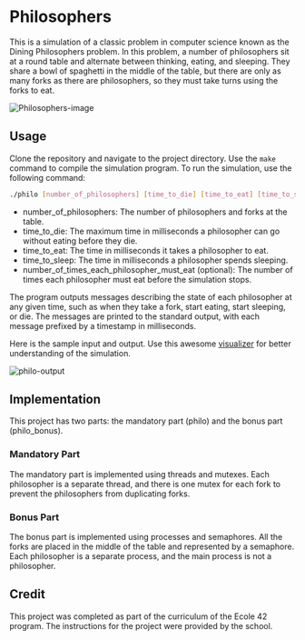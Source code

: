 # Philosophers

This is a simulation of a classic problem in computer science known as the Dining Philosophers problem. In this problem, a number of philosophers sit at a round table and alternate between thinking, eating, and sleeping. They share a bowl of spaghetti in the middle of the table, but there are only as many forks as there are philosophers, so they must take turns using the forks to eat.

![Philosophers-image](https://media.geeksforgeeks.org/wp-content/uploads/dining_philosopher_problem.png)

## Usage

Clone the repository and navigate to the project directory. Use the `make` command to compile the simulation program. To run the simulation, use the following command:
```bash
./philo [number_of_philosophers] [time_to_die] [time_to_eat] [time_to_sleep] [number_of_times_each_philosopher_must_eat]
```
- number_of_philosophers: The number of philosophers and forks at the table.
- time_to_die: The maximum time in milliseconds a philosopher can go without eating before they die.
- time_to_eat: The time in milliseconds it takes a philosopher to eat.
- time_to_sleep: The time in milliseconds a philosopher spends sleeping.
- number_of_times_each_philosopher_must_eat (optional): The number of times each philosopher must eat before the simulation stops.

The program outputs messages describing the state of each philosopher at any given time, such as when they take a fork, start eating, start sleeping, or die. The messages are printed to the standard output, with each message prefixed by a timestamp in milliseconds.

Here is the sample input and output. Use this awesome [visualizer](https://nafuka11.github.io/philosophers-visualizer/) for better understanding of the simulation.

![philo-output](https://user-images.githubusercontent.com/73651474/231336218-b2e4a420-9582-4eff-b24a-89ceb7dae7e0.png)

## Implementation

This project has two parts: the mandatory part (philo) and the bonus part (philo_bonus).

### Mandatory Part

The mandatory part is implemented using threads and mutexes. Each philosopher is a separate thread, and there is one mutex for each fork to prevent the philosophers from duplicating forks.

### Bonus Part

The bonus part is implemented using processes and semaphores. All the forks are placed in the middle of the table and represented by a semaphore. Each philosopher is a separate process, and the main process is not a philosopher.

## Credit
This project was completed as part of the curriculum of the Ecole 42 program. The instructions for the project were provided by the school.

